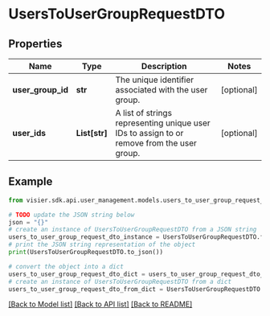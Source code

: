# UsersToUserGroupRequestDTO


## Properties

Name | Type | Description | Notes
------------ | ------------- | ------------- | -------------
**user_group_id** | **str** | The unique identifier associated with the user group. | [optional] 
**user_ids** | **List[str]** | A list of strings representing unique user IDs to assign to or remove from the user group. | [optional] 

## Example

```python
from visier.sdk.api.user_management.models.users_to_user_group_request_dto import UsersToUserGroupRequestDTO

# TODO update the JSON string below
json = "{}"
# create an instance of UsersToUserGroupRequestDTO from a JSON string
users_to_user_group_request_dto_instance = UsersToUserGroupRequestDTO.from_json(json)
# print the JSON string representation of the object
print(UsersToUserGroupRequestDTO.to_json())

# convert the object into a dict
users_to_user_group_request_dto_dict = users_to_user_group_request_dto_instance.to_dict()
# create an instance of UsersToUserGroupRequestDTO from a dict
users_to_user_group_request_dto_from_dict = UsersToUserGroupRequestDTO.from_dict(users_to_user_group_request_dto_dict)
```
[[Back to Model list]](../README.md#documentation-for-models) [[Back to API list]](../README.md#documentation-for-api-endpoints) [[Back to README]](../README.md)


